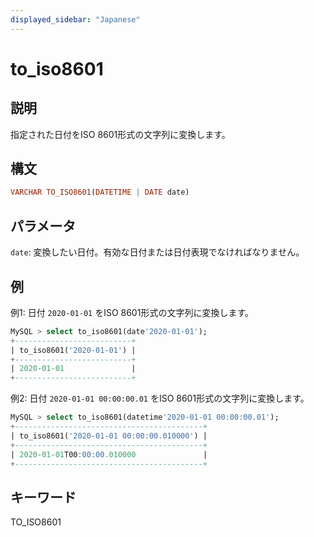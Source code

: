 ```yaml
---
displayed_sidebar: "Japanese"
---
```


# to_iso8601

## 説明

指定された日付をISO 8601形式の文字列に変換します。

## 構文

```Haskell
VARCHAR TO_ISO8601(DATETIME | DATE date)
```

## パラメータ

`date`: 変換したい日付。有効な日付または日付表現でなければなりません。

## 例

例1: 日付 `2020-01-01` をISO 8601形式の文字列に変換します。

```SQL
MySQL > select to_iso8601(date'2020-01-01');
+--------------------------+
| to_iso8601('2020-01-01') |
+--------------------------+
| 2020-01-01               |
+--------------------------+
```

例2: 日付 `2020-01-01 00:00:00.01` をISO 8601形式の文字列に変換します。

```SQL
MySQL > select to_iso8601(datetime'2020-01-01 00:00:00.01');
+------------------------------------------+
| to_iso8601('2020-01-01 00:00:00.010000') |
+------------------------------------------+
| 2020-01-01T00:00:00.010000               |
+------------------------------------------+
```

## キーワード

TO_ISO8601